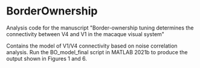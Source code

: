 # BorderOwnership
Analysis code for the manuscript "Border-ownership tuning determines the connectivity between V4 and V1 in the macaque visual system"

Contains the model of V1/V4 connectivity based on noise correlation analysis. Run the BO_model_final script in MATLAB 2021b to produce the output shown in Figures 1 and 6.
